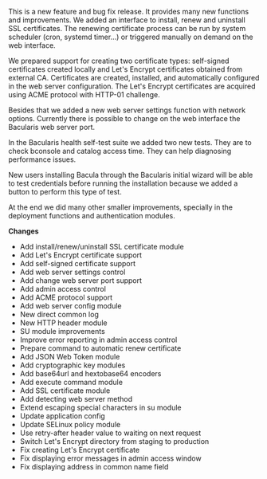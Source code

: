 
This is a new feature and bug fix release. It provides many new functions and
improvements. We added an interface to install, renew and uninstall SSL certificates.
The renewing certificate process can be run by system scheduler (cron,
systemd timer...) or triggered manually on demand on the web interface.

We prepared support for creating two certificate types: self-signed certificates
created locally and Let's Encrypt certificates obtained from external CA. Certificates
are created, installed, and automatically configured in the web server configuration.
The Let's Encrypt certificates are acquired using ACME protocol with HTTP-01 challenge.

Besides that we added a new web server settings function with network options. Currently
there is possible to change on the web interface the Bacularis web server port.

In the Bacularis health self-test suite we added two new tests. They are to check
bconsole and catalog access time. They can help diagnosing performance issues.

New users installing Bacula through the Bacularis initial wizard will be able to test
credentials before running the installation because we added a button to perform this
type of test.

At the end we did many other smaller improvements, specially in the deployment
functions and authentication modules.

**Changes**

 * Add install/renew/uninstall SSL certificate module
 * Add Let's Encrypt certificate support
 * Add self-signed certificate support
 * Add web server settings control
 * Add change web server port support
 * Add admin access control
 * Add ACME protocol support
 * Add web server config module
 * New direct common log
 * New HTTP header module
 * SU module improvements
 * Improve error reporting in admin access control
 * Prepare command to automatic renew certificate
 * Add JSON Web Token module
 * Add cryptographic key modules
 * Add base64url and hextobase64 encoders
 * Add execute command module
 * Add SSL certificate module
 * Add detecting web server method
 * Extend escaping special characters in su module
 * Update application config
 * Update SELinux policy module
 * Use retry-after header value to waiting on next request
 * Switch Let's Encrypt directory from staging to production
 * Fix creating Let's Encrypt certificate
 * Fix displaying error messages in admin access window
 * Fix displaying address in common name field

